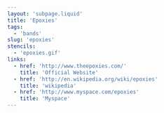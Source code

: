 ```yaml
---
layout: 'subpage.liquid'
title: 'Epoxies'
tags:
  - 'bands'
slug: 'epoxies'
stencils:
  - 'epoxies.gif'
links:
  - href: 'http://www.theepoxies.com/'
    title: 'Official Website'
  - href: 'http://en.wikipedia.org/wiki/epoxies'
    title: 'wikipedia'
  - href: 'http://www.myspace.com/epoxies'
    title: 'Myspace'
---
```

